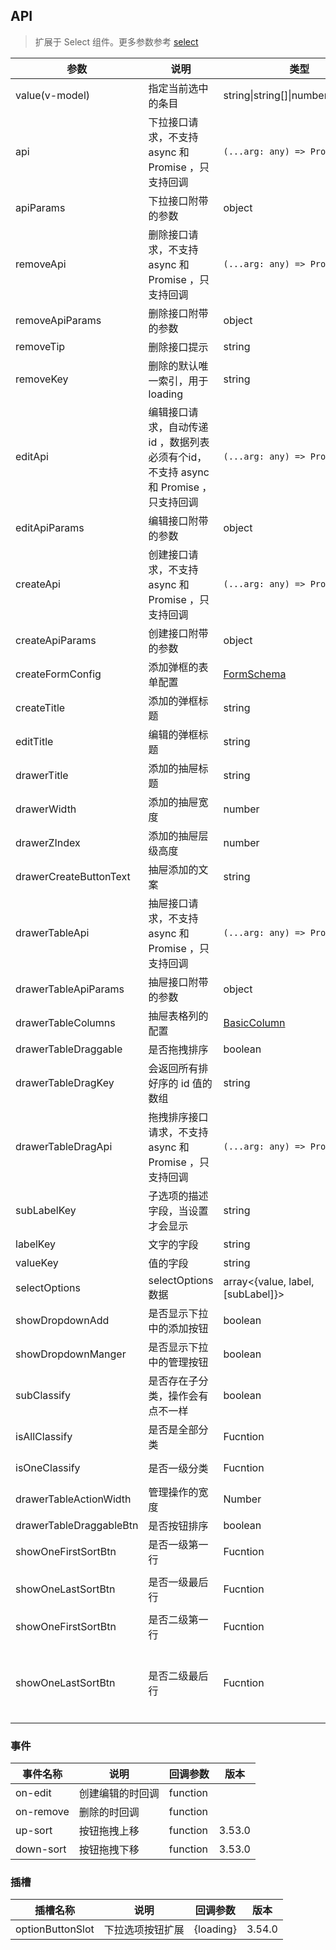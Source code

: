 ## API

> 扩展于 Select 组件。更多参数参考 [select](./select-cn)

| 参数 | 说明 | 类型 | 默认值 | 版本 |
| --- | --- | --- | --- | --- |
| value(v-model) | 指定当前选中的条目 | string\|string\[]\|number\|number\[] | - |  |
| api | 下拉接口请求，不支持 async 和 Promise ，只支持回调 | `(...arg: any) => Promise<any>` | - |  |
| apiParams | 下拉接口附带的参数 | object | {} |  |
| removeApi | 删除接口请求，不支持 async 和 Promise ，只支持回调 | `(...arg: any) => Promise<any>` | - |  |
| removeApiParams | 删除接口附带的参数 | object | {} |  |
| removeTip | 删除接口提示 | string | - |  |
| removeKey | 删除的默认唯一索引，用于loading | string | id |  |
| editApi | 编辑接口请求，自动传递 id ，数据列表必须有个id，不支持 async 和 Promise ，只支持回调 | `(...arg: any) => Promise<any>` | - |  |
| editApiParams | 编辑接口附带的参数 | object | {} |  |
| createApi | 创建接口请求，不支持 async 和 Promise ，只支持回调 | `(...arg: any) => Promise<any>` | - |  |
| createApiParams | 创建接口附带的参数 | object | {} |  |
| createFormConfig | 添加弹框的表单配置 | [FormSchema](https://github.com/fe6/water-pro/blob/next/components/form-pro/src/types/form.ts#L126) | {} |  |
| createTitle | 添加的弹框标题 | string | 添加 |  |
| editTitle | 编辑的弹框标题 | string | 编辑 |  |
| drawerTitle | 添加的抽屉标题 | string | 管理 |  |
| drawerWidth | 添加的抽屉宽度 | number | 650 |  |
| drawerZIndex | 添加的抽屉层级高度 | number | 1000 |  |
| drawerCreateButtonText | 抽屉添加的文案 | string | 添加 |  |
| drawerTableApi | 抽屉接口请求，不支持 async 和 Promise ，只支持回调 | `(...arg: any) => Promise<any>` | - |  |
| drawerTableApiParams | 抽屉接口附带的参数 | object | {} |  |
| drawerTableColumns | 抽屉表格列的配置 | [BasicColumn](https://github.com/fe6/water-pro/blob/next/components/table-pro/src/types/table.ts#414) | - |  |
| drawerTableDraggable | 是否拖拽排序 | boolean | - |  |
| drawerTableDragKey | 会返回所有排好序的 id 值的数组 | string | id |  |
| drawerTableDragApi | 拖拽排序接口请求，不支持 async 和 Promise ，只支持回调 | `(...arg: any) => Promise<any>` | - |  |
| subLabelKey | 子选项的描述字段，当设置才会显示 | string | - |  |
| labelKey | 文字的字段 | string | label |  |
| valueKey | 值的字段 | string | value |  |
| selectOptions | selectOptions 数据 | array&lt;{value, label, [subLabel]}> | - |  |
| showDropdownAdd | 是否显示下拉中的添加按钮 | boolean | true |  |
| showDropdownManger | 是否显示下拉中的管理按钮 | boolean | true | 3.56.0 |
| subClassify | 是否存在子分类，操作会有点不一样 | boolean | false | 3.50.0 |
| isAllClassify | 是否是全部分类 | Fucntion | (params: any)=>false | 3.50.0 |
| isOneClassify | 是否一级分类 | Fucntion | (params: any)=>params.parentId === 0 | 3.50.0 |
| drawerTableActionWidth | 管理操作的宽度 | Number | 200 | 3.53.0 |
| drawerTableDraggableBtn | 是否按钮排序 | boolean | - | 3.53.0 |
| showOneFirstSortBtn | 是否一级第一行 | Fucntion | (arg: any, table: any)=>arg.index > 1 | 3.53.0 |
| showOneLastSortBtn | 是否一级最后行 | Fucntion | (arg: any, table: any)=>arg.index < table.getDataSource().length - 1 | 3.53.0 |
| showOneFirstSortBtn | 是否二级第一行 | Fucntion | (arg: any, table: any)=>arg.index > 1 | 3.53.0 |
| showOneLastSortBtn | 是否二级最后行 | Fucntion | ({index, record}: any, table: any) =>  { const theParent = table.getDataSource().find(({id}: any) => id === record.parentId) return theParent && index < theParent.children.length - 1;} | 3.53.0 |

### 事件

| 事件名称 | 说明 | 回调参数 | 版本 |
| --- | --- | --- | --- |
| on-edit | 创建编辑的时回调 | function | |
| on-remove | 删除的时回调 | function | |
| up-sort | 按钮拖拽上移 | function | 3.53.0 |
| down-sort | 按钮拖拽下移 | function | 3.53.0 |

### 插槽

| 插槽名称         | 说明             | 回调参数  | 版本   |
| ---------------- | ---------------- | --------- | ------ |
| optionButtonSlot | 下拉选项按钮扩展 | {loading} | 3.54.0 |
